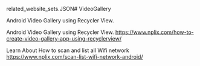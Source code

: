 related_website_sets.JSON# VideoGallery

Android Video Gallery using Recycler View.

Android Video Gallery using Recycler View. https://www.nplix.com/how-to-create-video-gallery-app-using-recyclerview/

Learn About How to scan and list all Wifi network https://www.nplix.com/scan-list-wifi-network-android/
